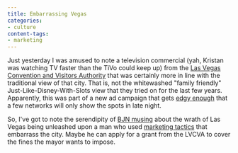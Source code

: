 ```yaml
---
title: Embarrassing Vegas
categories:
- culture
content-tags:
- marketing
---
```


Just yesterday I was amused to note a television commercial (yah, Kristan was watching TV faster than the TiVo could keep up) from the [Las Vegas Convention and Visitors Authority][1] that was certainly more in line with the traditional view of that city.  That is, not the whitewashed "family friendly" Just-Like-Disney-With-Slots view that they tried on for the last few years.  Apparently, this was part of a new ad campaign that gets [edgy enough][2] that a few networks will only show the spots in late night.

   [1]: http://www.vegasfreedom.com/
   [2]: http://www.reviewjournal.com/lvrj_home/2003/Jan-15-Wed-2003/business/20427758.html

So, I've got to note the serendipity of [BJN musing][3] about the wrath of Las Vegas being unleashed upon a man who used [marketing tactics][4] that embarrass the city.  Maybe he can apply for a grant from the LVCVA to cover the fines the mayor wants to impose.

   [3]: http://stlbrianj.blogspot.com/2003_07_20_archive.html#105924137548768957
   [4]: http://www.huntingforbambi.com/
